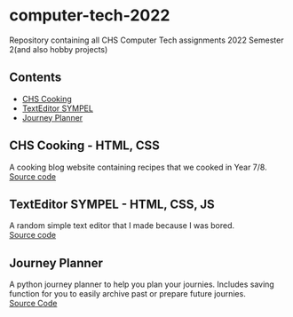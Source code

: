 # computer-tech-2022
Repository containing all CHS Computer Tech assignments 2022 Semester 2(and also hobby projects)

## Contents
- [CHS Cooking](https://github.com/Developer-Fan/computer-tech-2022/tree/main/CHSCooking)
- [TextEditor SYMPEL](https://github.com/Developer-Fan/computer-tech-2022/tree/main/TextEditorSYMPEL)
- [Journey Planner](https://github.com/Developer-Fan/computer-tech-2022/tree/main/JourneyPlanner)

## CHS Cooking - HTML, CSS
A cooking blog website containing recipes that we cooked in Year 7/8.  
[Source code](https://github.com/Developer-Fan/computer-tech-2022/tree/main/CHSCooking)

## TextEditor SYMPEL - HTML, CSS, JS
A random simple text editor that I made because I was bored.<br>
[Source code](https://github.com/Developer-Fan/computer-tech-2022/tree/main/TextEditorSYMPEL)

## Journey Planner
A python journey planner to help you plan your journies. Includes saving function for you to easily archive past or prepare future journies.<br>
[Source Code](https://github.com/Developer-Fan/computer-tech-2022/tree/main/JourneyPlanner)
